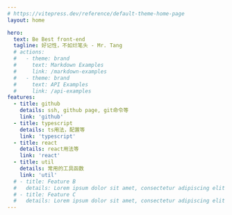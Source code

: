 ```yaml
---
# https://vitepress.dev/reference/default-theme-home-page
layout: home

hero:
  text: Be Best front-end
  tagline: 好记性，不如烂笔头 - Mr. Tang
  # actions:
  #   - theme: brand
  #     text: Markdown Examples
  #     link: /markdown-examples
  #   - theme: brand
  #     text: API Examples
  #     link: /api-examples
features:
  - title: github
    details: ssh, github page, git命令等
    link: 'github'
  - title: typescript
    details: ts用法，配置等
    link: 'typescript'
  - title: react
    details: react用法等
    link: 'react'
  - title: util
    details: 常用的工具函数
    link: 'util'
  # - title: Feature B
  #   details: Lorem ipsum dolor sit amet, consectetur adipiscing elit
  # - title: Feature C
  #   details: Lorem ipsum dolor sit amet, consectetur adipiscing elit
---
```

